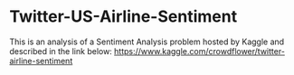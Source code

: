 # Twitter-US-Airline-Sentiment

This is an analysis of a Sentiment Analysis problem hosted by Kaggle and described in the link below:
https://www.kaggle.com/crowdflower/twitter-airline-sentiment
